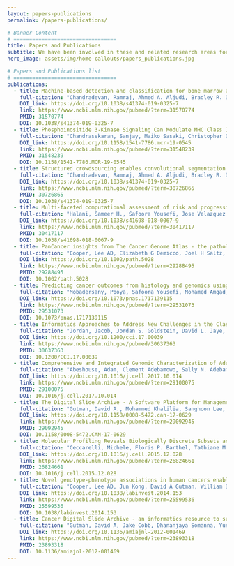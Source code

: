 ```yaml
---
layout: papers-publications
permalink: /papers-publications/

# Banner Content
# =================================
title: Papers and Publications
subtitle: We have been involved in these and related research areas for several years
hero_image: assets/img/home-callouts/papers_publications.jpg

# Papers and Publications list
# =================================
publications:
  - title: Machine-based detection and classification for bone marrow aspirate differential counts - initial development focusing on nonneoplastic cells.
    full-citation: "Chandradevan, Ramraj, Ahmed A. Aljudi, Bradley R. Drumheller, Nilakshan Kunananthaseelan, Mohamed Amgad, David A. Gutman, Lee A. D. Cooper, and David L. Jaye. “Machine-Based Detection and Classification for Bone Marrow Aspirate Differential Counts: Initial Development Focusing on Nonneoplastic Cells.” Laboratory Investigation 100, no. 1 (September 30, 2019): 98–109. "
    DOI_link: https://doi.org/10.1038/s41374-019-0325-7
    link: https://www.ncbi.nlm.nih.gov/pubmed/?term=31570774
    PMID: 31570774
    DOI: 10.1038/s41374-019-0325-7
  - title: Phosphoinositide 3-Kinase Signaling Can Modulate MHC Class I and II Expression.
    full-citation: "Chandrasekaran, Sanjay, Maiko Sasaki, Christopher D. Scharer, Haydn T. Kissick, Dillon G. Patterson, Kelly R. Magliocca, John T. Seykora, et al. “Phosphoinositide 3-Kinase Signaling Can Modulate MHC Class I and II Expression.” Molecular Cancer Research 17, no. 12 (September 23, 2019): 2395–2409. "
    DOI_link: https://doi.org/10.1158/1541-7786.mcr-19-0545
    link: https://www.ncbi.nlm.nih.gov/pubmed/?term=31548239
    PMID: 31548239
    DOI: 10.1158/1541-7786.MCR-19-0545
  - title: Structured crowdsourcing enables convolutional segmentation of histology images.
    full-citation: "Chandradevan, Ramraj, Ahmed A. Aljudi, Bradley R. Drumheller, Nilakshan Kunananthaseelan, Mohamed Amgad, David A. Gutman, Lee A. D. Cooper, and David L. Jaye. “Machine-Based Detection and Classification for Bone Marrow Aspirate Differential Counts: Initial Development Focusing on Nonneoplastic Cells.” Laboratory Investigation 100, no. 1 (September 30, 2019): 98–109. "
    DOI_link: https://doi.org/10.1038/s41374-019-0325-7
    link: https://www.ncbi.nlm.nih.gov/pubmed/?term=30726865
    PMID: 30726865
    DOI: 10.1038/s41374-019-0325-7
  - title: Multi-faceted computational assessment of risk and progression in oligodendroglioma implicates NOTCH and PI3K pathways.
    full-citation: "Halani, Sameer H., Safoora Yousefi, Jose Velazquez Vega, Michael R. Rossi, Zheng Zhao, Fatemeh Amrollahi, Chad A. Holder, et al. “Multi-Faceted Computational Assessment of Risk and Progression in Oligodendroglioma Implicates NOTCH and PI3K Pathways.” Npj Precision Oncology 2, no. 1 (November 6, 2018). "
    DOI_link: https://doi.org/10.1038/s41698-018-0067-9
    link: https://www.ncbi.nlm.nih.gov/pubmed/?term=30417117
    PMID: 30417117
    DOI: 10.1038/s41698-018-0067-9
  - title: PanCancer insights from The Cancer Genome Atlas - the pathologist's perspective.
    full-citation: "Cooper, Lee AD, Elizabeth G Demicco, Joel H Saltz, Reid T Powell, Arvind Rao, and Alexander J Lazar. “PanCancer Insights from The Cancer Genome Atlas: The Pathologist’s Perspective.” The Journal of Pathology 244, no. 5 (February 22, 2018): 512–24. "
    DOI_link: https://doi.org/10.1002/path.5028
    link: https://www.ncbi.nlm.nih.gov/pubmed/?term=29288495
    PMID: 29288495
    DOI: 10.1002/path.5028
  - title: Predicting cancer outcomes from histology and genomics using convolutional networks.
    full-citation: "Mobadersany, Pooya, Safoora Yousefi, Mohamed Amgad, David A. Gutman, Jill S. Barnholtz-Sloan, José E. Velázquez Vega, Daniel J. Brat, and Lee A. D. Cooper. “Predicting Cancer Outcomes from Histology and Genomics Using Convolutional Networks.” Proceedings of the National Academy of Sciences 115, no. 13 (March 12, 2018): E2970–79. "
    DOI_link: https://doi.org/10.1073/pnas.1717139115
    link: https://www.ncbi.nlm.nih.gov/pubmed/?term=29531073
    PMID: 29531073
    DOI: 10.1073/pnas.1717139115
  - title: Informatics Approaches to Address New Challenges in the Classification of Lymphoid Malignancies.
    full-citation: "Jordan, Jacob, Jordan S. Goldstein, David L. Jaye, Metin Gurcan, Christopher R. Flowers, and Lee A.D. Cooper. “Informatics Approaches to Address New Challenges in the Classification of Lymphoid Malignancies.” JCO Clinical Cancer Informatics, no. 2 (December 2018): 1–9. "
    DOI_link: https://doi.org/10.1200/cci.17.00039
    link: https://www.ncbi.nlm.nih.gov/pubmed/30637363
    PMID: 30637363
    DOI: 10.1200/CCI.17.00039
  - title: Comprehensive and Integrated Genomic Characterization of Adult Soft Tissue Sarcomas.
    full-citation: "Abeshouse, Adam, Clement Adebamowo, Sally N. Adebamowo, Rehan Akbani, Teniola Akeredolu, Adrian Ally, Matthew L. Anderson, et al. “Comprehensive and Integrated Genomic Characterization of Adult Soft Tissue Sarcomas.” Cell 171, no. 4 (November 2017): 950–965.e28. "
    DOI_link: https://doi.org/10.1016/j.cell.2017.10.014
    link: https://www.ncbi.nlm.nih.gov/pubmed/?term=29100075
    PMID: 29100075
    DOI: 10.1016/j.cell.2017.10.014
  - title: The Digital Slide Archive - A Software Platform for Management, Integration, and Analysis of Histology for Cancer Research.
    full-citation: "Gutman, David A., Mohammed Khalilia, Sanghoon Lee, Michael Nalisnik, Zach Mullen, Jonathan Beezley, Deepak R. Chittajallu, David Manthey, and Lee A.D. Cooper. “The Digital Slide Archive: A Software Platform for Management, Integration, and Analysis of Histology for Cancer Research.” Cancer Research 77, no. 21 (October 31, 2017): e75–78. "
    DOI_link: https://doi.org/10.1158/0008-5472.can-17-0629
    link: https://www.ncbi.nlm.nih.gov/pubmed/?term=29092945
    PMID: 29092945
    DOI: 10.1158/0008-5472.CAN-17-0629
  - title: Molecular Profiling Reveals Biologically Discrete Subsets and Pathways of Progression in Diffuse Glioma.
    full-citation: "Ceccarelli, Michele, Floris P. Barthel, Tathiane M. Malta, Thais S. Sabedot, Sofie R. Salama, Bradley A. Murray, Olena Morozova, et al. “Molecular Profiling Reveals Biologically Discrete Subsets and Pathways of Progression in Diffuse Glioma.” Cell 164, no. 3 (January 2016): 550–63. "
    DOI_link: https://doi.org/10.1016/j.cell.2015.12.028
    link: https://www.ncbi.nlm.nih.gov/pubmed/?term=26824661
    PMID: 26824661
    DOI: 10.1016/j.cell.2015.12.028
  - title: Novel genotype-phenotype associations in human cancers enabled by advanced molecular platforms and computational analysis of whole slide images.
    full-citation: "Cooper, Lee AD, Jun Kong, David A Gutman, William D Dunn, Michael Nalisnik, and Daniel J Brat. “Novel Genotype-Phenotype Associations in Human Cancers Enabled by Advanced Molecular Platforms and Computational Analysis of Whole Slide Images.” Laboratory Investigation 95, no. 4 (January 19, 2015): 366–76. "
    DOI_link: https://doi.org/10.1038/labinvest.2014.153
    link: https://www.ncbi.nlm.nih.gov/pubmed/?term=25599536
    PMID: 25599536
    DOI: 10.1038/labinvest.2014.153
  - title: Cancer Digital Slide Archive - an informatics resource to support integrated in silico analysis of TCGA pathology data.
    full-citation: "Gutman, David A, Jake Cobb, Dhananjaya Somanna, Yuna Park, Fusheng Wang, Tahsin Kurc, Joel H Saltz, Daniel J Brat, Lee A D Cooper, and Jun Kong. “Cancer Digital Slide Archive: An Informatics Resource to Support Integrated in Silico Analysis of TCGA Pathology Data.” Journal of the American Medical Informatics Association 20, no. 6 (November 2013): 1091–98. "
    DOI_link: https://doi.org/10.1136/amiajnl-2012-001469
    link: https://www.ncbi.nlm.nih.gov/pubmed/?term=23893318
    PMID: 23893318
    DOI: 10.1136/amiajnl-2012-001469
---
```

